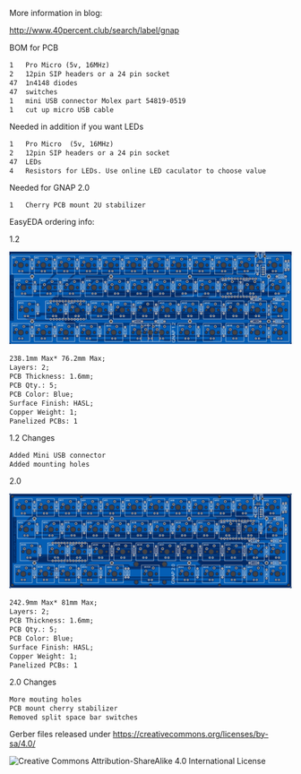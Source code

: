 More information in blog:

http://www.40percent.club/search/label/gnap


BOM for PCB

    1	Pro Micro (5v, 16MHz)
    2	12pin SIP headers or a 24 pin socket
    47	1n4148 diodes
    47	switches
    1	mini USB connector Molex part 54819-0519
    1	cut up micro USB cable


Needed in addition if you want LEDs

    1	Pro Micro  (5v, 16MHz)
    2	12pin SIP headers or a 24 pin socket
    47	LEDs
    4	Resistors for LEDs. Use online LED caculator to choose value

Needed for GNAP 2.0

    1	Cherry PCB mount 2U stabilizer



EasyEDA ordering info:

1.2

![GNAP! 1.2 PCB Front](gnap1_2top.png)

    238.1mm Max* 76.2mm Max;
    Layers: 2;
    PCB Thickness: 1.6mm;
    PCB Qty.: 5;
    PCB Color: Blue;
    Surface Finish: HASL;
    Copper Weight: 1;
    Panelized PCBs: 1

1.2 Changes

    Added Mini USB connector
    Added mounting holes
    
2.0

![GNAP! 2.0 PCB Front](gnap2_0top.png)

    242.9mm Max* 81mm Max;
    Layers: 2;
    PCB Thickness: 1.6mm;
    PCB Qty.: 5;
    PCB Color: Blue;
    Surface Finish: HASL;
    Copper Weight: 1;
    Panelized PCBs: 1

2.0 Changes

    More mouting holes
    PCB mount cherry stabilizer
    Removed split space bar switches

Gerber files released under https://creativecommons.org/licenses/by-sa/4.0/

![Creative Commons Attribution-ShareAlike 4.0 International License](https://i.creativecommons.org/l/by-sa/4.0/88x31.png)
